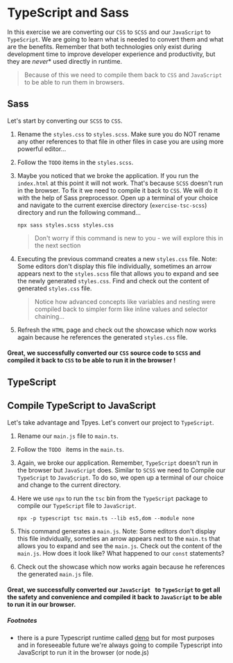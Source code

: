 # TypeScript and Sass

In this exercise we are converting our `CSS` to `SCSS` and our `JavaScript` to  `TypeScript`. 
We are going to learn what is needed to convert them and what are the benefits. 
Remember that both technologies only exist during development time to improve developer 
experience and productivity, but they are *never** used directly in runtime. 

> Because of this we need to compile them back to `CSS` and `JavaScript` to be able to run them in browsers.

## Sass

Let's start by converting our `SCSS` to `CSS`.

1. Rename the `styles.css` to `styles.scss`. 
   Make sure you do NOT rename any other references to that file in other files 
   in case you are using more powerful editor...

2. Follow the `TODO` items in the `styles.scss`.

3. Maybe you noticed that we broke the application.
   If you run the `index.html` at this point it will not work. 
   That's because `SCSS` doesn't run in the browser. 
   To fix it we need to compile it back to `CSS`. 
   We will do it with the help of Sass preprocessor.
   Open up a terminal of your choice and navigate to the current exercise directory (`exercise-tsc-scss`) 
   directory and run the following command...

   ```
   npx sass styles.scss styles.css
   ```

   > Don't worry if this command is new to you - we will explore this in the next section

4. Executing the previous command creates a new `styles.css` file. 
   Note: Some editors don't display this file individually, sometimes an arrow appears next to the 
   `styles.scss` file that allows you to expand and see the newly generated `styles.css`.
   Find and check out the content of generated `styles.css` file.
   
   > Notice how advanced concepts like variables and nesting were compiled back to simpler form
   like inline values and selector chaining...

5. Refresh the `HTML` page and check out the showcase which now works again because he references the generated `styles.css` file. 

#### Great, we successfully converted our `CSS` source code to `SCSS` and compiled it back to `CSS` to be able to run it in the browser !

## TypeScript

## Compile TypeScript to JavaScript

Let's take advantage and Tpyes. Let's convert our project to `TypeScript`.

1. Rename our `main.js` file to `main.ts`.

2. Follow the `TODO ` items in the `main.ts`.

3. Again, we broke our application. Remember, `TypeScript` doesn't run in the browser but `JavaScript` does. Similar to `SCSS` we need to Compile our `TypeScript` to `JavaScript`. To do so, we open up a terminal of our choice and change to the current directory.

4. Here we use `npx` to run the `tsc` bin from the `TypeScript` package to compile our `TypeScript` file to `JavaScript`. 

   ```
   npx -p typescript tsc main.ts --lib es5,dom --module none
   ```

5. This command generates a `main.js`. Note: Some editors don't display this file indvidually, someties an arrow appears next to the `main.ts` that allows you to expand and see the `main.js`. Check out the content of the `main.js`. How does it look like? What happened to our `const` statements?

6. Check out the showcase which now works again because he references the generated `main.js` file. 

#### Great, we successfully converted our `JavaScript ` to `TypeScript` to get all the safety and convenience and compiled it back to `JavaScript` to be able to run it in our browser.

##### Footnotes

  * there is a pure Typescript runtime called [deno](https://deno.land/) but for most purposes and in foreseeable 
    future we're always going to compile Typescript into JavaScript to run it in the browser (or node.js)

